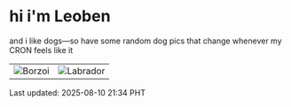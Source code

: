 # hi i'm Leoben

and i like dogs—so have some random dog pics that change whenever my CRON feels like it

|  |  |
|--------|----------|
| ![Borzoi](https://random-dog-vercel.vercel.app/api/random-borzoi?v=1754832841) | ![Labrador](https://random-dog-vercel.vercel.app/api/random-labrador?v=1754832841) |

Last updated: 2025-08-10 21:34 PHT
